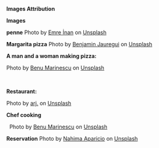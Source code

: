 **Images Attribution** 


**Images** 

**penne**
Photo by <a href="https://unsplash.com/@emredersin?utm_content=creditCopyText&utm_medium=referral&utm_source=unsplash">Emre İnan</a> on <a href="https://unsplash.com/photos/a-plate-of-pasta-on-a-table-next-to-bottles-of-wine-vcJyYtX9DLM?utm_content=creditCopyText&utm_medium=referral&utm_source=unsplash">Unsplash</a>

 **Margarita pizza**
 Photo by <a href="https://unsplash.com/@maplelabmx?utm_content=creditCopyText&utm_medium=referral&utm_source=unsplash">Benjamin Jauregui</a> on <a href="https://unsplash.com/photos/two-pizzas-one-with-tomatoes-and-basil-BFDriRe48wg?utm_content=creditCopyText&utm_medium=referral&utm_source=unsplash">Unsplash</a>
      



**A man and a woman making pizza:**

Photo by <a href="https://unsplash.com/@benu?utm\_content=creditCopyText\&utm\_medium=referral\&utm\_source=unsplash">Benu Marinescu</a> on <a href="https://unsplash.com/photos/man-near-pizza-e6ZOmEfNHLM?utm\_content=creditCopyText\&utm\_medium=referral\&utm\_source=unsplash">Unsplash</a>

&nbsp;     



**Restaurant:**

Photo by <a href="https://unsplash.com/@arj\_sng?utm\_content=creditCopyText\&utm\_medium=referral\&utm\_source=unsplash">arj.</a> on <a href="https://unsplash.com/photos/stacks-of-dishes-inside-kitchen-ZSqtXMS8Fe8?utm\_content=creditCopyText\&utm\_medium=referral\&utm\_source=unsplash">Unsplash</a>



**Chef cooking**



&nbsp;     Photo by <a href="https://unsplash.com/@benu?utm\_content=creditCopyText\&utm\_medium=referral\&utm\_source=unsplash">Benu Marinescu</a> on <a href="https://unsplash.com/photos/KPss7k-KLgc?utm\_content=creditCopyText\&utm\_medium=referral\&utm\_source=unsplash">Unsplash</a>


**Reservation**
Photo by <a href="https://unsplash.com/@nahimaaparicio?utm_content=creditCopyText&utm_medium=referral&utm_source=unsplash">Nahima Aparicio</a> on <a href="https://unsplash.com/photos/a-table-set-for-a-formal-dinner-with-candles-and-place-settings-bayMprQ8aQQ?utm_content=creditCopyText&utm_medium=referral&utm_source=unsplash">Unsplash</a>
      
